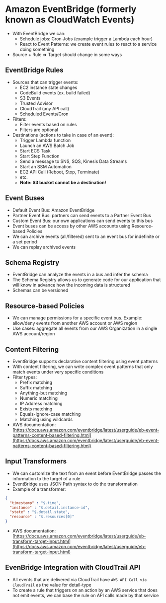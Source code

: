# Amazon EventBridge (formerly known as CloudWatch Events)

- With EventBridge we can:
    - Schedule jobs: Cron Jobs (example trigger a Lambda each hour)
    - React to Event Patterns: we create event rules to react to a service doing something
- Source + Rule => Target should change in some ways

## EventBridge Rules

- Sources that can trigger events:
    - EC2 instance state changes
    - CodeBuild events (ex. build failed)
    - S3 Events
    - Trusted Advisor
    - CloudTrail (any API call)
    - Scheduled Events/Cron
- Filters:
    - Filter events based on rules
    - Filters are optional
- Destinations (actions to take in case of an event):
    - Trigger Lambda function
    - Launch an AWS Batch Job
    - Start ECS Task
    - Start Step Function
    - Send a message to SNS, SQS, Kinesis Data Streams
    - Start an SSM Automation
    - EC2 API Call (Reboot, Stop, Terminate)
    - etc.
    - **Note: S3 bucket cannot be a destination!**

## Event Buses

- Default Event Bus: Amazon EventBridge
- Partner Event Bus: partners can send events to a Partner Event Bus
- Custom Event Bus: our own applications can send events to this bus
- Event buses can be access by other AWS accounts using Resource-based Policies
- We can archive events (all/filtered) sent to an event bus for indefinite or a set period
- We can replay archived events

## Schema Registry

- EventBridge can analyze the events in a bus and infer the schema
- The Schema Registry allows us to generate code for our application that will know in advance how the incoming data is structured
- Schemas can be versioned

## Resource-based Policies

- We can manage permissions for a specific event bus. Example: allow/deny events from another AWS account or AWS region
- Use cases: aggregate all events from our AWS Organization in a single AWS account/region

## Content Filtering

- EventBridge supports declarative content filtering using event patterns
- With content filtering, we can write complex event patterns that only match events under very specific conditions
- Filter types:
    - Prefix matching
    - Suffix matching
    - Anything-but matching
    - Numeric matching
    - IP Address matching
    - Exists matching
    - Equals-ignore-case matching
    - Matching using wildcards
- AWS documentation: [https://docs.aws.amazon.com/eventbridge/latest/userguide/eb-event-patterns-content-based-filtering.html](https://docs.aws.amazon.com/eventbridge/latest/userguide/eb-event-patterns-content-based-filtering.html)

## Input Transformers

- We can customize the text from an event before EventBridge passes the information to the target of a rule
- EventBridge uses JSON Path syntax to do the transformation
- Example of a transformer:

```json
{
  "timestamp" : "$.time",
  "instance" : "$.detail.instance-id", 
  "state" : "$.detail.state",
  "resource" : "$.resources[0]"
}
```

- AWS documentation: [https://docs.aws.amazon.com/eventbridge/latest/userguide/eb-transform-target-input.html](https://docs.aws.amazon.com/eventbridge/latest/userguide/eb-transform-target-input.html)

## EvenBridge Integration with CloudTrail API

- All events that are delivered via CloudTrail have `AWS API Call via CloudTrail` as the value for detail-type
- To create a rule that triggers on an action by an AWS service that does not emit events, we can base the rule on API calls made by that service